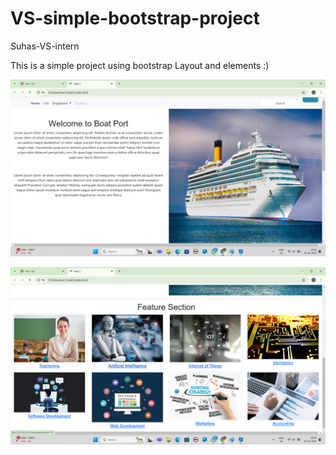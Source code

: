 # VS-simple-bootstrap-project
Suhas-VS-intern

This is a simple project using bootstrap Layout and elements :)

![image alt](https://github.com/Suhas-l6361/VS-simple-bootstrap-project/blob/cbaa324b544da7786f36e5283e3bd51bcacb5b75/Screenshot%20(16).png)

![image alt](https://github.com/Suhas-l6361/VS-simple-bootstrap-project/blob/82a08232834064c00505afd267b940dcc3734220/Screenshot%20(17).png)
